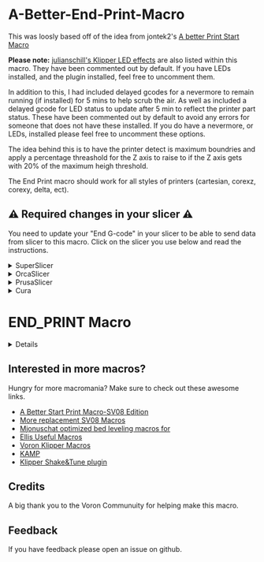 # A-Better-End-Print-Macro

This was loosly based off of the idea from jontek2's [A better Print Start Macro](https://github.com/jontek2/A-better-print_start-macro)

<b>Please note:</b> [julianschill's Klipper LED effects](https://github.com/julianschill/klipper-led_effect) are also listed within this macro. They have been commented out by default. If you have LEDs installed, and the plugin installed, feel free to uncomment them. 

In addition to this, I had included delayed gcodes for a nevermore to remain running (if installed) for 5 mins to help scrub the air. As well as included a delayed gcode for LED status to update after 5 min to reflect the printer part status. 
These have been commented out by default to avoid any errors for someone that does not have these installed. If you do have a nevermore, or LEDs, installed please feel free to uncomment these options. 

The idea behind this is to have the printer detect is maximum boundries and apply a percentage threashold for the Z axis to raise to if the Z axis gets with 20% of the maximum heigh threshold. 

The End Print macro should work for all styles of printers (cartesian, corexz, corexy, delta, ect). 

## :warning: Required changes in your slicer :warning:
You need to update your "End G-code" in your slicer to be able to send data from slicer to this macro. Click on the slicer you use below and read the instructions.

<details>
<summary>SuperSlicer</summary>
In Superslicer go to "Printer settings" -> "Custom g-code" -> "End G-code" and update it to:

```
END_PRINT
```
</details>
<details>
<summary>OrcaSlicer</summary>
In OrcaSlicer go to "Printer settings" -> "Machine End G-code" and update it to:

```
END_PRINT
```
</details>
<details>
<summary>PrusaSlicer</summary>

In PrusaSlicer go to "Printer settings" -> "Custom g-code" -> "End G-code" and update it to:

```
END_PRINT
```
</details>
<details>
<summary>Cura</summary>

In Cura go to "Settings" -> "Printer" -> "Manage printers" -> "Machine settings" -> "End G-code" and update it to:

```
END_PRINT
```
</details>

# END_PRINT Macro

<details>

```
[gcode_macro END_PRINT]
gcode:
  #Get Boundaries
  {% set max_x = printer.configfile.config["stepper_x"]["position_max"]|float %}
  {% set max_y = printer.configfile.config["stepper_y"]["position_max"]|float %}
  {% set max_z = printer.configfile.config["stepper_z"]["position_max"]|float %}
  {% set min_x = printer.configfile.config["stepper_x"]["position_endstop"]|float %}

  #Check end position to determine safe directions to move
  {% if printer.toolhead.position.x < (max_x - 20) %}
      {% set x_safe = 20.0 %}
    {% else %}
      {% set x_safe = -20.0 %}
    {% endif %}

  {% if printer.toolhead.position.y < (max_y - 20) %}
      {% set y_safe = 20.0 %}
    {% else %}
      {% set y_safe = -20.0 %}
    {% endif %}

  {% if printer.toolhead.position.z < (max_z - 2) %}
      {% set z_safe = 2.0 %}
    {% else %}
  {% set z_safe = max_z - printer.toolhead.position.z %}
    {% endif %}

  #Commence END_PRINT
#  STATUS_COOLING
  M400                                                           # wait for buffer to clear
  G92 E0                                                         # zero the extruder
  G1 E-4.0 F3600                                                 # retract
  G91                                                            # relative positioning
  G0 Z{z_safe} F3600                                             # move nozzle up
  M104 S0                                                        # turn off hotend
  M140 S0                                                        # turn off bed
  M106 S0                                                        # turn off fan
  M107                                                           # turn off part cooling fan
  G90                                                            # absolute positioning
  G1 X{min_x} Y{max_y} F2000                                     # move nozzle and present

  # Safe Z-drop if near maximum height (after parking)
  {% if printer.toolhead.position.z > (max_z - 20) %}
    G91                                                          # relative positioning
    G1 Z-10 F1200                                                # drop 10mm if near the top
    G90                                                          # back to absolute
  {% endif %}

#  SET_DISPLAY_TEXT MSG="Scrubbing air..."                       # Displays info
#  SET_PIN PIN=nevermore VALUE=0                                 # Turns off the nevermore
#  UPDATE_DELAYED_GCODE ID=turn_off_nevermore DURATION=300
#  SET_DISPLAY_TEXT MSG="Print finished!!"                       # Displays info
#  STATUS_PART_READY
  UPDATE_DELAYED_GCODE ID=set_ready_status DURATION=60
  UPDATE_DELAYED_GCODE ID=reset_printer_status DURATION=30
#  M84                                                           # Disable motors  ##CURRENTLY DISABLED THIS TO ALLOW THE IDLE TIMEOUT TIMER DISABLE THE MOTORS - PLEASE MAKE SURE YOUR HAVE AN IDLE TIMEOUT TIMER SET - FLUIDD OR MAINSAIL HAVE THESE BY DEFAULT
```
```
[delayed_gcode set_ready_status]
gcode:
  STATUS_READY
```
```
[delayed_gcode turn_off_nevermore]
gcode:
  SET_PIN PIN=nevermore VALUE=0                      # Turns off the nevermore
```
</details>

## Interested in more macros?

Hungry for more macromania? Make sure to check out these awesome links.

- [A Better Start Print Macro-SV08 Edition](https://github.com/ss1gohan13/A-better-print_start-macro-SV08)
- [More replacement SV08 Macros](https://github.com/ss1gohan13/SV08-Replacement-Macros)
- [Mjonuschat optimized bed leveling macros for](https://mjonuschat.github.io/voron-mods/docs/guides/optimized-bed-leveling-macros/)
- [Ellis Useful Macros](https://ellis3dp.com/Print-Tuning-Guide/articles/index_useful_macros.html)
- [Voron Klipper Macros](https://github.com/The-Conglomerate/Voron-Klipper-Common/)
- [KAMP](https://github.com/kyleisah/Klipper-Adaptive-Meshing-Purging)
- [Klipper Shake&Tune plugin](https://github.com/Frix-x/klippain-shaketune)


## Credits

A big thank you to the Voron Communuity for helping make this macro. 

## Feedback

If you have feedback please open an issue on github.
